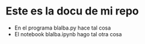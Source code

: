 # Este es la docu de mi repo

- En el programa blalba.py hace tal cosa
- El notebook blalba.ipynb hago tal otra cosa

